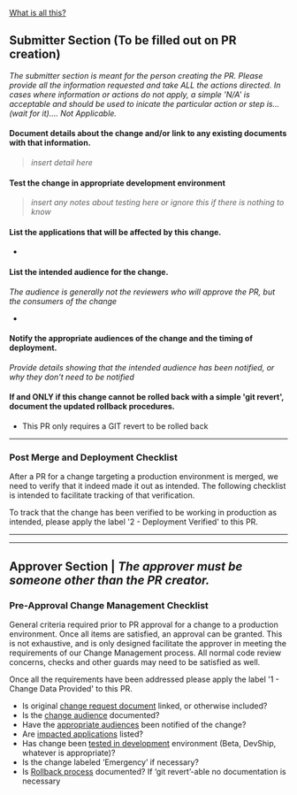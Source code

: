 [What is all this?](https://github.com/glg/change-control/wiki/Change-Management)

## Submitter Section (To be filled out on PR creation)

*The submitter section is meant for the person creating the PR.  Please provide all the information requested and take ALL the actions directed. In cases where information or actions do not apply, a simple 'N/A' is acceptable and should be used to inicate the particular action or step is...(wait for it).... Not Applicable.*

#### Document details about the change and/or link to any existing documents with that information.

> *insert detail here*

#### Test the change in appropriate development environment

> *insert any notes about testing here or ignore this if there is nothing to know*

#### List the applications that will be affected by this change.

- 

#### List the intended audience for the change.

*The audience is generally not the reviewers who will approve the PR, but the consumers of the change*

- 

#### Notify the appropriate audiences of the change and the timing of deployment.

*Provide details showing that the intended audience has been notified, or why they don't need to be notified*


#### If and ONLY if this change cannot be rolled back with a simple 'git revert', document the updated rollback procedures.

- This PR only requires a GIT revert to be rolled back

---

### Post Merge and Deployment Checklist

After a PR for a change targeting a production environment is merged, we need to verify that it indeed made it out as intended. The following checklist is intended to facilitate tracking of that verification.

To track that the change has been verified to be working in production as intended, please apply the label '2 - Deployment Verified' to this PR.

---

---

## Approver Section | *The approver must be someone other than the PR creator.*

### Pre-Approval Change Management Checklist

General criteria required prior to PR approval for a change to a production environment. Once all items are satisfied, an approval can be granted. This is not exhaustive, and is only designed facilitate the approver in meeting the requirements of our Change Management process.  All normal code review concerns, checks and other guards may need to be satisfied as well. 

Once all the requirements have been addressed please apply the label '1 - Change Data Provided' to this PR.

- Is original [change request document](#document-details-about-the-change-andor-link-to-any-existing-documents-with-that-information) linked, or otherwise included?
- Is the [change audience](#list-the-applications-that-will-be-affected-by-this-change) documented?
- Have the [appropriate audiences](#notify-the-appropriate-audiences-of-the-change-and-the-timing-of-deployment) been notified of the change?
- Are [impacted applications](#list-the-applications-that-will-be-affected-by-this-change) listed?
- Has change been [tested in development](#test-the-change-in-appropriate-development-environment) environment (Beta, DevShip, whatever is appropriate)?
- Is the change labeled ‘Emergency’ if necessary?
- Is [Rollback process](#if-and-only-if-this-change-cannot-be-rolled-back-with-a-simple-git-revert-document-the-rollback-procedures) documented? If ‘git revert’-able no documentation is necessary

[//]: <> (This is a hidden indicator used to help identify PRs using this template: d7ffeb8bd9f84f169ea3694cf410fdcc)
